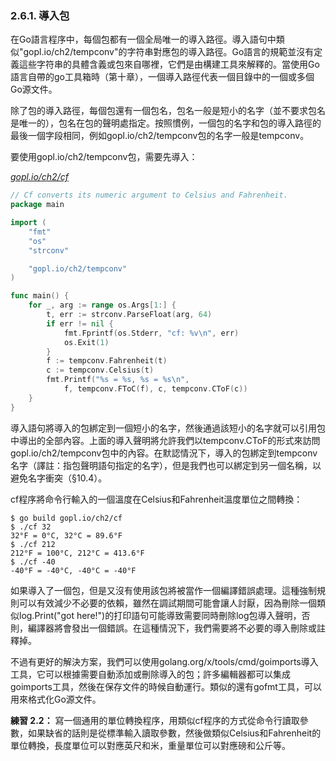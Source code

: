 ### 2.6.1. 導入包

在Go語言程序中，每個包都有一個全局唯一的導入路徑。導入語句中類似"gopl.io/ch2/tempconv"的字符串對應包的導入路徑。Go語言的規範並沒有定義這些字符串的具體含義或包來自哪裡，它們是由構建工具來解釋的。當使用Go語言自帶的go工具箱時（第十章），一個導入路徑代表一個目錄中的一個或多個Go源文件。

除了包的導入路徑，每個包還有一個包名，包名一般是短小的名字（並不要求包名是唯一的），包名在包的聲明處指定。按照慣例，一個包的名字和包的導入路徑的最後一個字段相同，例如gopl.io/ch2/tempconv包的名字一般是tempconv。

要使用gopl.io/ch2/tempconv包，需要先導入：

<u><i>gopl.io/ch2/cf</i></u>
```Go
// Cf converts its numeric argument to Celsius and Fahrenheit.
package main

import (
	"fmt"
	"os"
	"strconv"

	"gopl.io/ch2/tempconv"
)

func main() {
	for _, arg := range os.Args[1:] {
		t, err := strconv.ParseFloat(arg, 64)
		if err != nil {
			fmt.Fprintf(os.Stderr, "cf: %v\n", err)
			os.Exit(1)
		}
		f := tempconv.Fahrenheit(t)
		c := tempconv.Celsius(t)
		fmt.Printf("%s = %s, %s = %s\n",
			f, tempconv.FToC(f), c, tempconv.CToF(c))
	}
}
```

導入語句將導入的包綁定到一個短小的名字，然後通過該短小的名字就可以引用包中導出的全部內容。上面的導入聲明將允許我們以tempconv.CToF的形式來訪問gopl.io/ch2/tempconv包中的內容。在默認情況下，導入的包綁定到tempconv名字（譯註：指包聲明語句指定的名字），但是我們也可以綁定到另一個名稱，以避免名字衝突（§10.4）。

cf程序將命令行輸入的一個溫度在Celsius和Fahrenheit溫度單位之間轉換：

```
$ go build gopl.io/ch2/cf
$ ./cf 32
32°F = 0°C, 32°C = 89.6°F
$ ./cf 212
212°F = 100°C, 212°C = 413.6°F
$ ./cf -40
-40°F = -40°C, -40°C = -40°F
```

如果導入了一個包，但是又沒有使用該包將被當作一個編譯錯誤處理。這種強制規則可以有效減少不必要的依賴，雖然在調試期間可能會讓人討厭，因為刪除一個類似log.Print("got here!")的打印語句可能導致需要同時刪除log包導入聲明，否則，編譯器將會發出一個錯誤。在這種情況下，我們需要將不必要的導入刪除或註釋掉。

不過有更好的解決方案，我們可以使用golang.org/x/tools/cmd/goimports導入工具，它可以根據需要自動添加或刪除導入的包；許多編輯器都可以集成goimports工具，然後在保存文件的時候自動運行。類似的還有gofmt工具，可以用來格式化Go源文件。

**練習 2.2：** 寫一個通用的單位轉換程序，用類似cf程序的方式從命令行讀取參數，如果缺省的話則是從標準輸入讀取參數，然後做類似Celsius和Fahrenheit的單位轉換，長度單位可以對應英尺和米，重量單位可以對應磅和公斤等。
